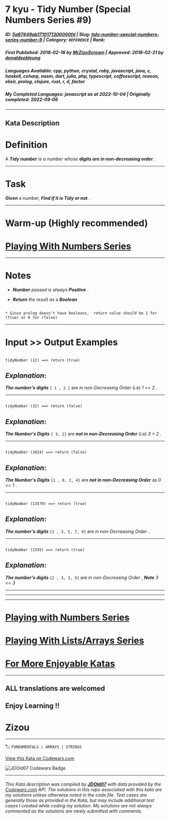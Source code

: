 # 7 kyu - Tidy Number (Special Numbers Series  #9)

##### **ID**: [5a87449ab1710171300000fd](https://www.codewars.com/kata/5a87449ab1710171300000fd) | **Slug**: [tidy-number-special-numbers-series-number-9](https://www.codewars.com/kata/5a87449ab1710171300000fd) | **Category**: `REFERENCE` | **Rank**: <span style="color:white">7 kyu</span>

##### **First Published**: 2018-02-16 ***by*** [MrZizoScream](https://www.codewars.com/users/MrZizoScream) | **Approved**: 2018-02-21 ***by*** [donaldsebleung](https://www.codewars.com/users/donaldsebleung)

##### **Languages Available**: cpp, python, crystal, ruby, javascript, java, c, haskell, csharp, nasm, dart, julia, php, typescript, coffeescript, reason, elixir, prolog, clojure, rust, r, d, factor

##### **My Completed Languages**: javascript ***as at*** 2022-10-04 | **Originally completed**: 2022-09-06

---

## Kata Description


# Definition



A **_Tidy number_**  *is a number whose*  **_digits are in non-decreasing order_**.

___

# Task



**_Given_** a number, **_Find if it is Tidy or not_** . 

____



# Warm-up (Highly recommended)



# [Playing With Numbers Series](https://www.codewars.com/collections/playing-with-numbers)

___



# Notes 





* **_Number_** *passed is always*  **_Positive_** .



* **_Return_** *the result as* a **_Boolean_** 



~~~if:prolog

* Since prolog doesn't have booleans,  return value should be 1 for (True) or 0 for (false)

~~~

___



# Input >> Output Examples



```

tidyNumber (12) ==> return (true)

```



## **_Explanation_**:



**_The number's digits_**    `{ 1 , 2 }`  are *in non-Decreasing Order* (i.e) *1 <= 2* .

____



```

tidyNumber (32) ==> return (false)

```



## **_Explanation_**:



**_The Number's Digits_**  `{ 3, 2}`  are **_not in non-Decreasing Order_** (i.e) *3 > 2* .

___



```

tidyNumber (1024) ==> return (false)

```



## **_Explanation_**:



**_The Number's Digits_**  `{1 , 0, 2, 4}`  are **_not in non-Decreasing Order_**  as  *0 <= 1* .



___



```

tidyNumber (13579) ==> return (true)

```



## **_Explanation_**:



**_The number's digits_**    `{1 , 3, 5, 7, 9}`  are *in non-Decreasing Order* .

____



```

tidyNumber (2335) ==> return (true)

```



## **_Explanation_**:



**_The number's digits_**    `{2 , 3, 3, 5}`  are *in non-Decreasing Order* , **_Note_**   *3 <= 3* 



___

___

___



# [Playing with Numbers Series](https://www.codewars.com/collections/playing-with-numbers)



# [Playing With Lists/Arrays Series](https://www.codewars.com/collections/playing-with-lists-slash-arrays)



# [For More Enjoyable Katas](http://www.codewars.com/users/MrZizoScream/authored)

___



## ALL translations are welcomed



## Enjoy Learning !!

# Zizou



---


🏷 `FUNDAMENTALS | ARRAYS | STRINGS`


[View this Kata on Codewars.com](https://www.codewars.com/kata/5a87449ab1710171300000fd)

![](https://www.codewars.com/users/jdold07/badges/large "JDOld07 Codewars Badge")

---

###### *This Kata description was compiled by [**JDOld07**](https://tpstech.dev) with data provided by the [Codewars.com](https://www.codewars.com) API.  The solutions in this repo associated with this kata are my solutions unless otherwise noted in the code file.  Test cases are generally those as provided in the Kata, but may include additional test cases I created while coding my solution.  My solutions are not always commented as the solutions are rarely submitted with comments.*
